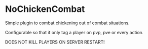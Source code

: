 NoChickenCombat
===============

Simple plugin to combat chickening out of combat situations.

Configurable so that it only tag a player on pvp, pve or every action.

DOES NOT KILL PLAYERS ON SERVER RESTART!
